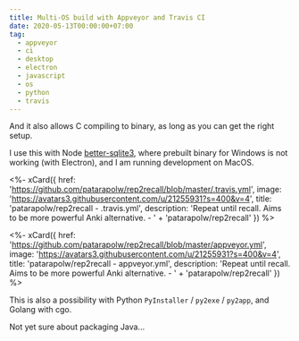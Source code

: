 ```yaml
---
title: Multi-OS build with Appveyor and Travis CI
date: 2020-05-13T00:00:00+07:00
tag:
  - appveyor
  - ci
  - desktop
  - electron
  - javascript
  - os
  - python
  - travis
---
```


And it also allows C compiling to binary, as long as you can get the right setup.

I use this with Node [better-sqlite3](https://github.com/JoshuaWise/better-sqlite3), where prebuilt binary for Windows is not working (with Electron), and I am running development on MacOS.

<%- xCard({
  href: 'https://github.com/patarapolw/rep2recall/blob/master/.travis.yml',
  image: 'https://avatars3.githubusercontent.com/u/21255931?s=400&v=4',
  title: 'patarapolw/rep2recall - .travis.yml',
  description: 'Repeat until recall. Aims to be more powerful Anki alternative. - '
    + 'patarapolw/rep2recall'
}) %>

<!-- excerpt_separator -->

<%- xCard({
  href: 'https://github.com/patarapolw/rep2recall/blob/master/appveyor.yml',
  image: 'https://avatars3.githubusercontent.com/u/21255931?s=400&v=4',
  title: 'patarapolw/rep2recall - appveyor.yml',
  description: 'Repeat until recall. Aims to be more powerful Anki alternative. - '
    + 'patarapolw/rep2recall'
}) %>

This is also a possibility with Python `PyInstaller` / `py2exe` / `py2app`, and Golang with cgo.

Not yet sure about packaging Java...
